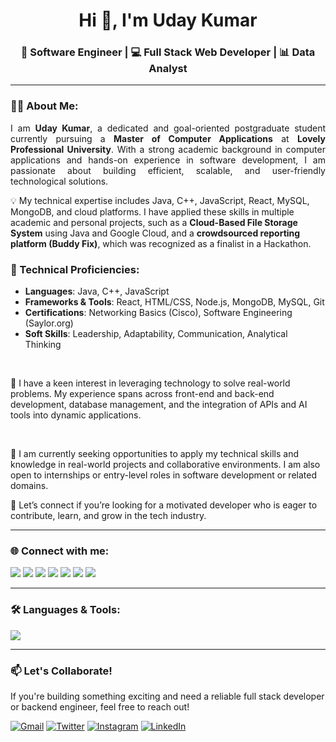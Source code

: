 <!-- Banner -->
<!--<p align="center">
  <img src="https://i.imgur.com/q8QvHjz.gif" alt="Uday Kumar Banner" width="100%"/>
</p>-->

<h1 align="center">Hi 👋, I'm Uday Kumar</h1>
<h3 align="center">🚀 Software Engineer | 💻 Full Stack Web Developer | 📊 Data Analyst </h3>

---

### 👨‍💻 About Me:

<p align="justify">
I am <strong>Uday Kumar</strong>, a dedicated and goal-oriented postgraduate student currently pursuing a <strong>Master of Computer Applications</strong> at <strong>Lovely Professional University</strong>. With a strong academic background in computer applications and hands-on experience in software development, I am passionate about building efficient, scalable, and user-friendly technological solutions.

<br>

💡 My technical expertise includes Java, C++, JavaScript, React, MySQL, MongoDB, and cloud platforms. I have applied these skills in multiple academic and personal projects, such as a <strong>Cloud-Based File Storage System</strong> using Java and Google Cloud, and a <strong>crowdsourced reporting platform (Buddy Fix)</strong>, which was recognized as a finalist in a Hackathon.
<br>
### 🔧 Technical Proficiencies:

- **Languages**: Java, C++, JavaScript  
- **Frameworks & Tools**: React, HTML/CSS, Node.js, MongoDB, MySQL, Git  
- **Certifications**: Networking Basics (Cisco), Software Engineering (Saylor.org)  
- **Soft Skills**: Leadership, Adaptability, Communication, Analytical Thinking  

<br>

🎯 I have a keen interest in leveraging technology to solve real-world problems. My experience spans across front-end and back-end development, database management, and the integration of APIs and AI tools into dynamic applications.

<br>

💼 I am currently seeking opportunities to apply my technical skills and knowledge in real-world projects and collaborative environments. I am also open to internships or entry-level roles in software development or related domains.

🤝 Let’s connect if you’re looking for a motivated developer who is eager to contribute, learn, and grow in the tech industry.
</p>

---

### 🌐 Connect with me:

<p align="left">
  <a href="https://twitter.com/_uday_here" target="_blank"><img src="https://img.shields.io/badge/Twitter-1DA1F2?style=flat&logo=twitter&logoColor=white"/></a>
  <a href="https://linkedin.com/in/-uday-kumar" target="_blank"><img src="https://img.shields.io/badge/LinkedIn-0077B5?style=flat&logo=linkedin&logoColor=white"/></a>
  <a href="https://stackoverflow.com/users/uday-kumar" target="_blank"><img src="https://img.shields.io/badge/StackOverflow-FE7A16?style=flat&logo=stackoverflow&logoColor=white"/></a>
  <a href="https://instagram.com/uday.here_" target="_blank"><img src="https://img.shields.io/badge/Instagram-E4405F?style=flat&logo=instagram&logoColor=white"/></a>
  <a href="https://www.hackerrank.com/uday92689" target="_blank"><img src="https://img.shields.io/badge/HackerRank-2EC866?style=flat&logo=hackerrank&logoColor=white"/></a>
  <a href="https://www.leetcode.com/6zxr5ewm77" target="_blank"><img src="https://img.shields.io/badge/LeetCode-FFA116?style=flat&logo=leetcode&logoColor=black"/></a>
  <a href="https://www.hackerearth.com/@uday92689" target="_blank"><img src="https://img.shields.io/badge/HackerEarth-323754?style=flat&logo=hackerearth&logoColor=white"/></a>
</p>

---

### 🛠️ Languages & Tools:

<p align="left">
  <img src="https://skillicons.dev/icons?i=c,cpp,java,js,react,nodejs,html,css,tailwind,php,mysql,postgres,mongodb,python,docker,git,linux" />
</p>

---

### 📫 Let's Collaborate!

If you're building something exciting and need a reliable full stack developer or backend engineer, feel free to reach out!

<p align="left">
  <a href="mailto:uday92689@gmail.com"><img src="https://img.shields.io/badge/Gmail-D14836?style=for-the-badge&logo=gmail&logoColor=white" alt="Gmail" /></a>
  <a href="https://x.com/_Uday_here" target="_blank"><img src="https://img.shields.io/badge/Twitter-1DA1F2?style=for-the-badge&logo=twitter&logoColor=white" alt="Twitter" /></a>
  <a href="https://www.instagram.com/uday.here_" target="_blank"><img src="https://img.shields.io/badge/Instagram-E4405F?style=for-the-badge&logo=instagram&logoColor=white" alt="Instagram" /></a>
  <a href="https://www.linkedin.com/in/-uday-kumar/" target="_blank"><img src="https://img.shields.io/badge/LinkedIn-0077B5?style=for-the-badge&logo=linkedin&logoColor=white" alt="LinkedIn" /></a>
</p>

